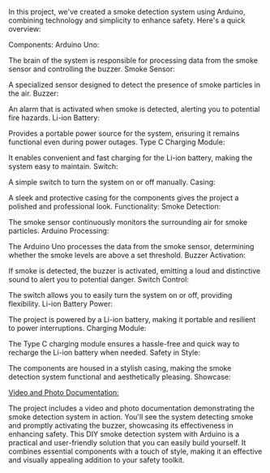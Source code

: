 
In this project, we've created a smoke detection system using Arduino, combining technology and simplicity to enhance safety. Here's a quick overview:

Components:
Arduino Uno:

The brain of the system is responsible for processing data from the smoke sensor and controlling the buzzer.
Smoke Sensor:

A specialized sensor designed to detect the presence of smoke particles in the air.
Buzzer:

An alarm that is activated when smoke is detected, alerting you to potential fire hazards.
Li-ion Battery:

Provides a portable power source for the system, ensuring it remains functional even during power outages.
Type C Charging Module:

It enables convenient and fast charging for the Li-ion battery, making the system easy to maintain.
Switch:

A simple switch to turn the system on or off manually.
Casing:

A sleek and protective casing for the components gives the project a polished and professional look.
Functionality:
Smoke Detection:

The smoke sensor continuously monitors the surrounding air for smoke particles.
Arduino Processing:

The Arduino Uno processes the data from the smoke sensor, determining whether the smoke levels are above a set threshold.
Buzzer Activation:

If smoke is detected, the buzzer is activated, emitting a loud and distinctive sound to alert you to potential danger.
Switch Control:

The switch allows you to easily turn the system on or off, providing flexibility.
Li-ion Battery Power:

The project is powered by a Li-ion battery, making it portable and resilient to power interruptions.
Charging Module:

The Type C charging module ensures a hassle-free and quick way to recharge the Li-ion battery when needed.
Safety in Style:

The components are housed in a stylish casing, making the smoke detection system functional and aesthetically pleasing.
Showcase:

[Video and Photo Documentation:](https://youtu.be/bnZ62TvE5vw?si=oVsch5xczKMwWsAF)


The project includes a video and photo documentation demonstrating the smoke detection system in action. You'll see the system detecting smoke and promptly activating the buzzer, showcasing its effectiveness in enhancing safety.
This DIY smoke detection system with Arduino is a practical and user-friendly solution that you can easily build yourself. It combines essential components with a touch of style, making it an effective and visually appealing addition to your safety toolkit.
